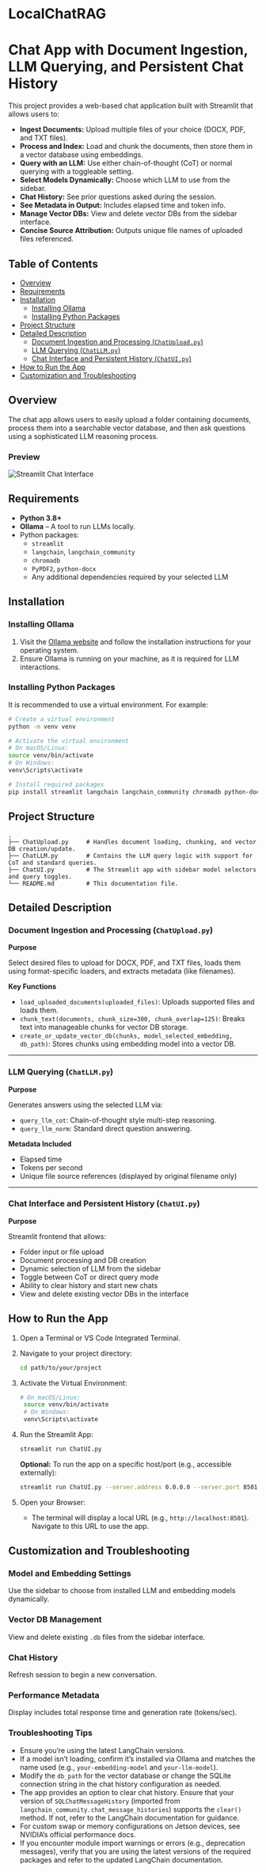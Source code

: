 # LocalChatRAG

# Chat App with Document Ingestion, LLM Querying, and Persistent Chat History

This project provides a web-based chat application built with Streamlit that allows users to:
- **Ingest Documents:** Upload multiple files of your choice (DOCX, PDF, and TXT files).
- **Process and Index:** Load and chunk the documents, then store them in a vector database using embeddings.
- **Query with an LLM:** Use either chain-of-thought (CoT) or normal querying with a toggleable setting.
- **Select Models Dynamically:** Choose which LLM to use from the sidebar.
- **Chat History:** See prior questions asked during the session.
- **See Metadata in Output:** Includes elapsed time and token info.
- **Manage Vector DBs:** View and delete vector DBs from the sidebar interface.
- **Concise Source Attribution:** Outputs unique file names of uploaded files referenced.

## Table of Contents

- [Overview](#overview)
- [Requirements](#requirements)
- [Installation](#installation)
  - [Installing Ollama](#installing-ollama)
  - [Installing Python Packages](#installing-python-packages)
- [Project Structure](#project-structure)
- [Detailed Description](#detailed-description)
  - [Document Ingestion and Processing (`ChatUpload.py`)](#document-ingestion-and-processing-chatuploadpy)
  - [LLM Querying (`ChatLLM.py`)](#llm-querying-chatllmpy)
  - [Chat Interface and Persistent History (`ChatUI.py`)](#chat-interface-and-persistent-history-chatuipy)
- [How to Run the App](#how-to-run-the-app)
- [Customization and Troubleshooting](#customization-and-troubleshooting)

## Overview

The chat app allows users to easily upload a folder containing documents, process them into a searchable vector database, and then ask questions using a sophisticated LLM reasoning process.

### Preview

![Streamlit Chat Interface](Streamlit-Interface.png)

## Requirements

- **Python 3.8+**
- **Ollama** – A tool to run LLMs locally.
- Python packages:
  - `streamlit`
  - `langchain`, `langchain_community`
  - `chromadb`
  - `PyPDF2`, `python-docx`
  - Any additional dependencies required by your selected LLM

## Installation

### Installing Ollama

1. Visit the [Ollama website](https://www.ollama.com) and follow the installation instructions for your operating system.
2. Ensure Ollama is running on your machine, as it is required for LLM interactions.

### Installing Python Packages

It is recommended to use a virtual environment. For example:

```bash
# Create a virtual environment
python -m venv venv

# Activate the virtual environment
# On macOS/Linux:
source venv/bin/activate
# On Windows:
venv\Scripts\activate

# Install required packages
pip install streamlit langchain langchain_community chromadb python-docx PyPDF2
```

## Project Structure

```
.
├── ChatUpload.py     # Handles document loading, chunking, and vector DB creation/update.
├── ChatLLM.py        # Contains the LLM query logic with support for CoT and standard queries.
├── ChatUI.py         # The Streamlit app with sidebar model selectors and query toggles.
└── README.md         # This documentation file.
```

## Detailed Description

### Document Ingestion and Processing (`ChatUpload.py`)

**Purpose**

Select desired files to upload for DOCX, PDF, and TXT files, loads them using format-specific loaders, and extracts metadata (like filenames).

**Key Functions**

- `load_uploaded_documents(uploaded_files)`: Uploads supported files and loads them.
- `chunk_text(documents, chunk_size=300, chunk_overlap=125)`: Breaks text into manageable chunks for vector DB storage.
- `create_or_update_vector_db(chunks, model_selected_embedding, db_path)`: Stores chunks using embedding model into a vector DB.

---

### LLM Querying (`ChatLLM.py`)

**Purpose**

Generates answers using the selected LLM via:

- `query_llm_cot`: Chain-of-thought style multi-step reasoning.
- `query_llm_norm`: Standard direct question answering.

**Metadata Included**

- Elapsed time  
- Tokens per second  
- Unique file source references (displayed by original filename only)

---

### Chat Interface and Persistent History (`ChatUI.py`)

**Purpose**

Streamlit frontend that allows:

- Folder input or file upload  
- Document processing and DB creation  
- Dynamic selection of LLM from the sidebar  
- Toggle between CoT or direct query mode  
- Ability to clear history and start new chats  
- View and delete existing vector DBs in the interface

## How to Run the App

1. Open a Terminal or VS Code Integrated Terminal.
2. Navigate to your project directory:
   ```bash
   cd path/to/your/project
   ```
3. Activate the Virtual Environment:
   ```bash
   # On macOS/Linux:
    source venv/bin/activate
    # On Windows:
    venv\Scripts\activate
   ``` 
4. Run the Streamlit App:
   ```bash
   streamlit run ChatUI.py
   ```
   
   **Optional:** To run the app on a specific host/port (e.g., accessible externally):
   ```bash
   streamlit run ChatUI.py --server.address 0.0.0.0 --server.port 8501
   ```
5. Open your Browser:
   - The terminal will display a local URL (e.g., `http://localhost:8501`). Navigate to this URL to use the app.

## Customization and Troubleshooting

### Model and Embedding Settings

Use the sidebar to choose from installed LLM and embedding models dynamically.

### Vector DB Management

View and delete existing `.db` files from the sidebar interface.

### Chat History

Refresh session to begin a new conversation.

### Performance Metadata

Display includes total response time and generation rate (tokens/sec).

### Troubleshooting Tips

- Ensure you’re using the latest LangChain versions.
- If a model isn’t loading, confirm it’s installed via Ollama and matches the name used (e.g., `your-embedding-model` and `your-llm-model`).
- Modify the `db_path` for the vector database or change the SQLite connection string in the chat history configuration as needed.
- The app provides an option to clear chat history. Ensure that your version of `SQLChatMessageHistory` (imported from `langchain_community.chat_message_histories`) supports the `clear()` method. If not, refer to the LangChain documentation for guidance.
- For custom swap or memory configurations on Jetson devices, see NVIDIA’s official performance docs.
- If you encounter module import warnings or errors (e.g., deprecation messages), verify that you are using the latest versions of the required packages and refer to the updated LangChain documentation.
